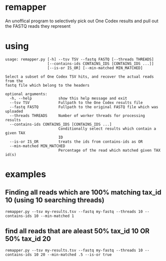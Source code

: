 # remapper
An unoffical program to selectively pick out One Codex results and pull out the FASTQ reads they represent

# using
```
usage: remapper.py [-h] --tsv TSV --fastq FASTQ [--threads THREADS]
                   [--contains-ids CONTAINS_IDS [CONTAINS_IDS ...]]
                   [--is-or IS_OR] [--min-matched MIN_MATCHED]

Select a subset of One Codex TSV hits, and recover the actual reads from the
fastq file which belong to the headers

optional arguments:
  -h, --help            show this help message and exit
  --tsv TSV             Fullpath to the One Codex results file
  --fastq FASTQ         Fullpath to the original FASTQ file which was uploaded
  --threads THREADS     Number of worker threads for processing results
  --contains-ids CONTAINS_IDS [CONTAINS_IDS ...]
                        Conditionally select results which contain a given TAX
                        ID
  --is-or IS_OR         treats the ids from contains-ids as OR
  --min-matched MIN_MATCHED
                        Percentage of the read which matched given TAX id(s)
```
# examples

## Finding all reads which are 100% matching tax_id 10 (using 10 searching threads)
```remapper.py --tsv my-results.tsv --fastq my-fastq --threads 10 --contains-ids 10 --min-matched 1```

## find all reads that are aleast 50% tax_id 10 OR 50% tax_id 20
```remapper.py --tsv my-results.tsv --fastq my-fastq --threads 10 --contains-ids 10 20 --min-matched .5 --is-or true```

